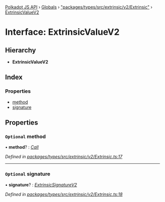 [Polkadot JS API](../README.md) › [Globals](../globals.md) › ["packages/types/src/extrinsic/v2/Extrinsic"](../modules/_packages_types_src_extrinsic_v2_extrinsic_.md) › [ExtrinsicValueV2](_packages_types_src_extrinsic_v2_extrinsic_.extrinsicvaluev2.md)

# Interface: ExtrinsicValueV2

## Hierarchy

* **ExtrinsicValueV2**

## Index

### Properties

* [method](_packages_types_src_extrinsic_v2_extrinsic_.extrinsicvaluev2.md#optional-method)
* [signature](_packages_types_src_extrinsic_v2_extrinsic_.extrinsicvaluev2.md#optional-signature)

## Properties

### `Optional` method

• **method**? : *[Call](../classes/_packages_types_src_generic_call_.call.md)*

*Defined in [packages/types/src/extrinsic/v2/Extrinsic.ts:17](https://github.com/polkadot-js/api/blob/609581430f/packages/types/src/extrinsic/v2/Extrinsic.ts#L17)*

___

### `Optional` signature

• **signature**? : *[ExtrinsicSignatureV2](../classes/_packages_types_src_extrinsic_v2_extrinsicsignature_.extrinsicsignaturev2.md)*

*Defined in [packages/types/src/extrinsic/v2/Extrinsic.ts:18](https://github.com/polkadot-js/api/blob/609581430f/packages/types/src/extrinsic/v2/Extrinsic.ts#L18)*
